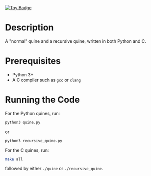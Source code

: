 <a href="https://project-types.github.io/#toy">
  <img src="https://img.shields.io/badge/project%20type-toy-blue" alt="Toy Badge"/>
</a>

# Description

A "normal" quine and a recursive quine, written in both Python and C.

# Prerequisites

- Python 3+
- A C compiler such as `gcc` or `clang`

# Running the Code

For the Python quines, run:
```python
python3 quine.py
```
or 
```python
python3 recursive_quine.py
```

For the C quines, run:
```bash
make all
```
followed by either `./quine` or `./recursive_quine`.
